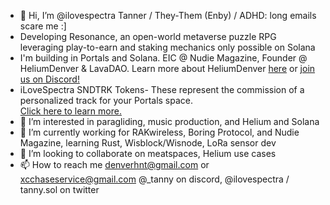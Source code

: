 - 👋 Hi, I’m @ilovespectra Tanner / They-Them (Enby) / ADHD: long emails scare me :] 
- Developing Resonance, an open-world metaverse puzzle RPG leveraging play-to-earn and staking mechanics only possible on Solana
- I'm building in Portals and Solana. EIC @ Nudie Magazine, Founder @ HeliumDenver & LavaDAO. Learn more about HeliumDenver <a href="https://heliumdenver.com" target="_blank">here</a> or <a href="https://discord.gg/9PZpqtRPPb" target="_blank">join us on Discord!</a>
- iLoveSpectra SNDTRK Tokens- These represent the commission of a personalized track for your Portals space.<br>[Click here to learn more.](https://ilovespectra.vercel.app/)
- 👀 I’m interested in paragliding, music production, and Helium and Solana
- 🌱 I’m currently working for RAKwireless, Boring Protocol, and Nudie Magazine, learning Rust, Wisblock/Wisnode, LoRa sensor dev
- 💞️ I’m looking to collaborate on meatspaces, Helium use cases
- 📫 How to reach me denverhnt@gmail.com or xcchaseservice@gmail.com @_tanny on discord, @ilovespectra / tanny.sol on twitter

<!---
ilovespectra/ilovespectra is a ✨ special ✨ repository because its `README.md` (this file) appears on your GitHub profile.
You can click the Preview link to take a look at your changes.
--->
